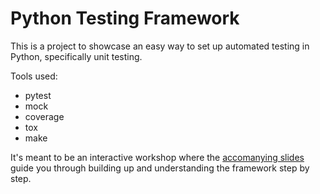 # Python Testing Framework
This is a project to showcase an easy way to set up automated testing in Python, specifically unit testing.

Tools used:

* pytest
* mock
* coverage
* tox
* make

It's meant to be an interactive workshop where the [accomanying slides](https://docs.google.com/presentation/d/1wv5c1NGl5iGUclSOFXB5qeKyITqLLvB1LwkzPCS4_mM/edit?usp=sharing) guide you through building up and understanding the framework step by step.
